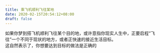 ```yaml
---
title: 乘飞机顺利飞往某地
date: 2020-02-15T20:54:12+08:00
draft: false
---
```


如果你梦到搭飞机顺利飞往某个目的地，或许意指你现实人生中，正要启程“飞往”一个不同于现状的地方，或者正快速的接近生活目标。<br>
这自然表示了，你想要达到目标的做法是正确的